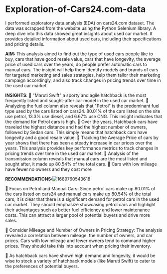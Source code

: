 # Exploration-of-Cars24.com-data
I performed exploratory data analysis (EDA) on cars24.com dataset. The data was scrapped from the website using the Python Selenium library. A deep dive into this data showed great insights about used car market.
It provides detailed information about used cars, including their specifications and pricing details.

**AIM:**
This analysis aimed to find out the type of used cars people like to buy, cars that have good resale value, cars that have longevity, the average price of used cars over the years, do people prefer automatic cars to manual cars. The insight will help them identify models and brands of cars for targeted marketing and sales strategies, help them tailor their marketing campaign accordingly, and also track changes in pricing trends over time in the used car market.

**INSIGHTS**:
📍 "Maruti Swift" a sporty and agile hatchback is the most frequently listed and sought-after car model in the used car market.
📍 Analyzing the fuel column also reveals that "Petrol" is the predominant fuel type used by the cars listed on cars24. 80.01% of the cars listed on the site use petrol, 13.3% use diesel, and 6.67% use CNG. This insight indicates that the demand for Petrol cars is high.
📍 Over the years, Hatchback cars have traveled the highest distance and had the highest number of owners, followed by Sedan cars. This simply means that hatchback cars have longevity and a good resale value.
📍 Tracking the Average Price of cars by year shows that there has been a steady increase in car prices over the years. This analysis provides key performance metrics to track changes in pricing trends over time in the used car market.
📍 Analysis of the transmission column reveals that manual cars are the most listed and sought after, it made up 80.54% of the total cars.
📍 Cars with low mileage have fewer no owners and they cost more

**RECOMMENDATIONS:**![1689760543618](https://github.com/Benadine30/Exploration-of-Cars24.com-data/assets/105176448/63b53ac9-ad73-40f8-be08-e197108924ec)

📌 Focus on Petrol and Manual Cars: Since petrol cars make up 80.01% of the cars listed on cars24 and manual cars make up 80.54% of the total cars, it is clear that there is a significant demand for petrol cars in the used car market. They should emphasize showcasing petrol cars and highlight their advantages such as better fuel efficiency and lower maintenance costs. This can attract a larger pool of potential buyers and drive more sales.

📌 Consider Mileage and Number of Owners in Pricing Strategy:
The analysis revealed a correlation between mileage, the number of owners, and car prices. Cars with low mileage and fewer owners tend to command higher prices. They should take this into account when pricing their inventory.

📌 As hatchback cars have shown high demand and longevity, it would be wise to stock a variety of hatchback models (like Maruti Swift) to cater to the preferences of potential buyers.
